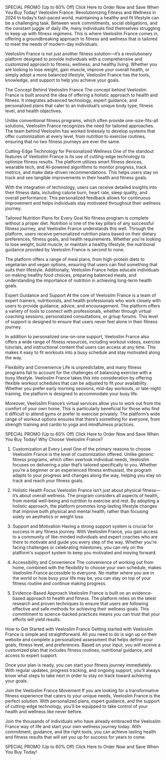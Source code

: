 SPECIAL PROMO (Up to 60% Off) Click Here to Order Now and Save When You Buy Today!
Veeloslim France: Revolutionizing Fitness and Wellness in 2024
In today’s fast-paced world, maintaining a healthy and fit lifestyle can be a challenging task. Between work commitments, social obligations, and the constant juggle of daily life, many individuals find themselves struggling to keep up with fitness regimens. This is where Veeloslim France comes in, offering a groundbreaking approach to fitness and wellness that is tailored to meet the needs of modern-day individuals.

Veeloslim France is not just another fitness solution—it’s a revolutionary platform designed to provide individuals with a comprehensive and customized approach to fitness, wellness, and healthy living. Whether you are looking to lose weight, gain muscle, improve your overall health, or simply adopt a more balanced lifestyle, Veeloslim France has the tools, knowledge, and support to help you achieve your goals.

The Concept Behind Veeloslim France
The concept behind Veeloslim France is built around the idea of offering a holistic approach to health and fitness. It integrates advanced technology, expert guidance, and personalized plans that cater to an individual’s unique body type, fitness level, and health objectives.

Unlike conventional fitness programs, which often provide one-size-fits-all solutions, Veeloslim France recognizes the need for tailored approaches. The team behind Veeloslim has worked tirelessly to develop systems that offer customization at every level, from nutrition to exercise routines, ensuring that no two fitness journeys are ever the same.

Cutting-Edge Technology for Personalized Wellness
One of the standout features of Veeloslim France is its use of cutting-edge technology to optimize fitness results. The platform utilizes smart fitness devices, wearable tech, and AI-powered algorithms to monitor progress, track metrics, and make data-driven recommendations. This helps users stay on track and see tangible improvements in their health and fitness goals.

With the integration of technology, users can receive detailed insights into their fitness data, including calorie burn, heart rate, sleep quality, and overall performance. This personalized feedback allows for continuous improvement and helps individuals stay motivated throughout their wellness journey.

Tailored Nutrition Plans for Every Goal
No fitness program is complete without a proper diet. Nutrition is one of the key pillars of any successful fitness journey, and Veeloslim France understands this well. Through the platform, users receive personalized nutrition plans based on their dietary preferences, fitness goals, and health requirements. Whether you're looking to lose weight, build muscle, or maintain a healthy lifestyle, the nutritional guidance provided by Veeloslim France is second to none.

The platform offers a range of meal plans, from high-protein diets to vegetarian and vegan options, ensuring that users can find something that suits their lifestyle. Additionally, Veeloslim France helps educate individuals on making healthy food choices, preparing balanced meals, and understanding the importance of nutrition in achieving long-term health goals.

Expert Guidance and Support
At the core of Veeloslim France is a team of expert trainers, nutritionists, and health professionals who work closely with users to provide guidance, advice, and encouragement. The platform offers a variety of tools to connect with professionals, whether through virtual coaching sessions, personalized consultations, or group forums. This level of support is designed to ensure that users never feel alone in their fitness journey.

In addition to personalized one-on-one support, Veeloslim France also offers a wide range of fitness resources, including workout videos, exercise tutorials, and instructional content that users can access at any time. This makes it easy to fit workouts into a busy schedule and stay motivated along the way.

Flexibility and Convenience
Life is unpredictable, and many fitness programs fail to account for the challenges of balancing exercise with a busy lifestyle. Veeloslim France takes this into consideration by offering flexible workout schedules that can be adjusted to fit your availability. Whether you prefer early morning sessions, mid-day workouts, or late-night training, the platform is designed to accommodate your busy life.

Moreover, Veeloslim France’s virtual services allow you to work out from the comfort of your own home. This is particularly beneficial for those who find it difficult to attend gyms or prefer to exercise privately. The platform’s wide range of workout options ensures that there’s something for everyone, from strength training and cardio to yoga and mindfulness practices.

SPECIAL PROMO (Up to 60% Off) Click Here to Order Now and Save When You Buy Today!
Why Choose Veeloslim France?
1. Customization at Every Level
One of the primary reasons to choose Veeloslim France is the level of customization offered. Unlike generic fitness programs, which often overlook individual needs, Veeloslim focuses on delivering a plan that’s tailored specifically to you. Whether you’re a beginner or an experienced fitness enthusiast, the program adapts to your progress and changes along the way, helping you stay on track and reach your fitness goals.

2. Holistic Health Focus
Veeloslim France isn’t just about physical fitness—it’s about overall wellness. The program considers all aspects of health, from mental well-being and nutrition to exercise and rest. By adopting a holistic approach, the platform promotes long-lasting lifestyle changes that improve both physical and mental health, rather than focusing solely on aesthetics or weight loss.

3. Support and Motivation
Having a strong support system is crucial for success in any fitness journey. With Veeloslim France, you gain access to a community of like-minded individuals and expert coaches who are there to motivate and guide you every step of the way. Whether you're facing challenges or celebrating milestones, you can rely on the platform's support system to keep you motivated and moving forward.

4. Accessibility and Convenience
The convenience of working out from home, combined with the flexibility to choose your own schedule, makes Veeloslim France accessible to everyone. No matter where you are in the world or how busy your life may be, you can stay on top of your fitness routine and continue making progress.

5. Evidence-Based Approach
Veeloslim France is built on an evidence-based approach to health and fitness. The platform relies on the latest research and proven techniques to ensure that users are following effective and safe methods for achieving their wellness goals. This commitment to science-backed practices means you can trust that your efforts will yield results.

How to Get Started with Veeloslim France
Getting started with Veeloslim France is simple and straightforward. All you need to do is sign up on their website and complete a personalized assessment that helps define your goals, fitness level, and preferences. Based on your input, you will receive a customized plan that includes fitness routines, nutritional guidance, and access to expert support.

Once your plan is ready, you can start your fitness journey immediately. With regular updates, progress tracking, and ongoing support, you’ll always know what steps to take next in order to stay on track toward achieving your goals.

Join the Veeloslim France Movement
If you are looking for a transformative fitness experience that caters to your unique needs, Veeloslim France is the perfect solution. With personalized plans, expert guidance, and the support of cutting-edge technology, you’ll be equipped to take control of your health and wellness like never before.

Join the thousands of individuals who have already embraced the Veeloslim France way of life and start your own wellness journey today. With commitment, guidance, and the right tools, you can achieve lasting health and fitness results that will set you up for success for years to come.

SPECIAL PROMO (Up to 60% Off) Click Here to Order Now and Save When You Buy Today!
